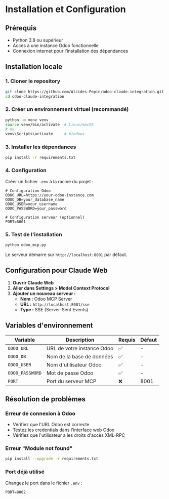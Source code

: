 # Installation et Configuration

## Prérequis

- Python 3.8 ou supérieur
- Accès à une instance Odoo fonctionnelle
- Connexion internet pour l'installation des dépendances

## Installation locale

### 1. Cloner le repository

```bash
git clone https://github.com/Alcides-Pepin/odoo-claude-integration.git
cd odoo-claude-integration
```

### 2. Créer un environnement virtuel (recommandé)

```bash
python -m venv venv
source venv/bin/activate  # Linux/macOS
# ou
venv\Scripts\activate     # Windows
```

### 3. Installer les dépendances

```bash
pip install -r requirements.txt
```

### 4. Configuration

Créer un fichier `.env` à la racine du projet :

```env
# Configuration Odoo
ODOO_URL=https://your-odoo-instance.com
ODOO_DB=your_database_name
ODOO_USER=your_username
ODOO_PASSWORD=your_password

# Configuration serveur (optionnel)
PORT=8001
```

### 5. Test de l'installation

```bash
python odoo_mcp.py
```

Le serveur démarre sur `http://localhost:8001` par défaut.

## Configuration pour Claude Web

1. **Ouvrir Claude Web**
2. **Aller dans Settings > Model Context Protocol**
3. **Ajouter un nouveau serveur :**
   - **Nom :** Odoo MCP Server
   - **URL :** `http://localhost:8001/sse`
   - **Type :** SSE (Server-Sent Events)

## Variables d'environnement

| Variable | Description | Requis | Défaut |
|----------|-------------|---------|---------|
| `ODOO_URL` | URL de votre instance Odoo | ✅ | - |
| `ODOO_DB` | Nom de la base de données | ✅ | - |
| `ODOO_USER` | Nom d'utilisateur Odoo | ✅ | - |
| `ODOO_PASSWORD` | Mot de passe Odoo | ✅ | - |
| `PORT` | Port du serveur MCP | ❌ | 8001 |

## Résolution de problèmes

### Erreur de connexion à Odoo

- Vérifiez que l'URL Odoo est correcte
- Testez les credentials dans l'interface web Odoo
- Vérifiez que l'utilisateur a les droits d'accès XML-RPC

### Erreur "Module not found"

```bash
pip install --upgrade -r requirements.txt
```

### Port déjà utilisé

Changez le port dans le fichier `.env` :
```env
PORT=8002
```